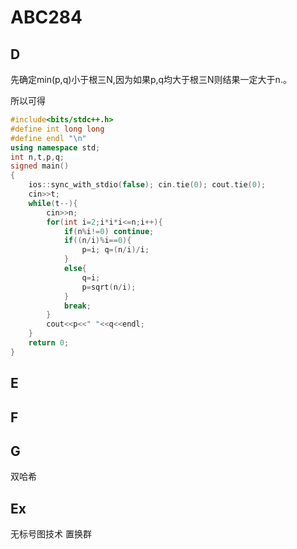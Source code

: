 # ABC284

## D

先确定min(p,q)小于根三N,因为如果p,q均大于根三N则结果一定大于n.。

所以可得

```c++
#include<bits/stdc++.h>
#define int long long 
#define endl "\n"
using namespace std;
int n,t,p,q;
signed main()
{
    ios::sync_with_stdio(false); cin.tie(0); cout.tie(0);
    cin>>t;
    while(t--){
        cin>>n;
        for(int i=2;i*i*i<=n;i++){
            if(n%i!=0) continue;
            if((n/i)%i==0){
                p=i; q=(n/i)/i;
            }
            else{
                q=i;
                p=sqrt(n/i);
            }
            break;
        }
        cout<<p<<" "<<q<<endl;
    }
    return 0;
}
```



## E



## F



## G

双哈希

## Ex

无标号图技术 置换群

